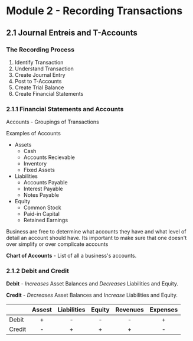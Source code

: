 # Module 2 - Recording Transactions

## 2.1 Journal Entreis and T-Accounts

### The Recording Process

1. Identify Transaction
2. Understand Transaction
3. Create Journal Entry
4. Post to T-Accounts
5. Create Trial Balance
6. Create Financial Statements

### 2.1.1 Financial Statements and Accounts
Accounts - Groupings of Transactions

Examples of Accounts
+ Assets
    + Cash
    + Accounts Recievable
    + Inventory
    + Fixed Assets
+ Liabilities
    + Accounts Payable
    + Interest Payable
    + Notes Payable
+ Equity
    + Common Stock
    + Paid-in Capital
    + Retained Earnings

Business are free to determine what accounts they have and what level of detail an account should have.  Its important to make sure that one doesn't over simplify or over complicate accounts

**Chart of Accounts** - List of all a business's accounts.

### 2.1.2 Debit and Credit

**Debit** - _Increases_ Asset Balances and _Decreases_ Liabilities and Equity.

**Credit** - _Decreases_ Asset Balances and _Increase_ Liabilities and Equity.

|      |Assest|Liabilities|Equity| Revenues | Expenses |
|:-----|:----:|:---------:|:----:|:--------:|:--------:|
|Debit | +    | -         | -    | -        | +        |
|Credit| -    | +         | +    | +        | -        |


